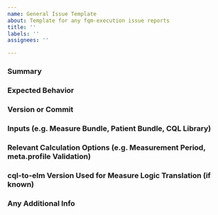 ```yaml
---
name: General Issue Template
about: Template for any fqm-execution issue reports
title: ''
labels: ''
assignees: ''

---
```


### Summary

### Expected Behavior

### Version or Commit

### Inputs (e.g. Measure Bundle, Patient Bundle, CQL Library)

### Relevant Calculation Options (e.g. Measurement Period, meta.profile Validation)

### cql-to-elm Version Used for Measure Logic Translation (if known)

### Any Additional Info
